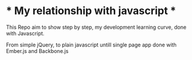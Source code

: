 # * My relationship with javascript   *


This Repo aim to show step by step, my development learning curve, done with Javascript.

From simple jQuery, to plain javascript untill single page app done with Ember.js and Backbone.js 

